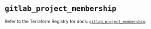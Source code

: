 # `gitlab_project_membership`

Refer to the Terraform Registry for docs: [`gitlab_project_membership`](https://registry.terraform.io/providers/gitlabhq/gitlab/17.7.0/docs/resources/project_membership).

